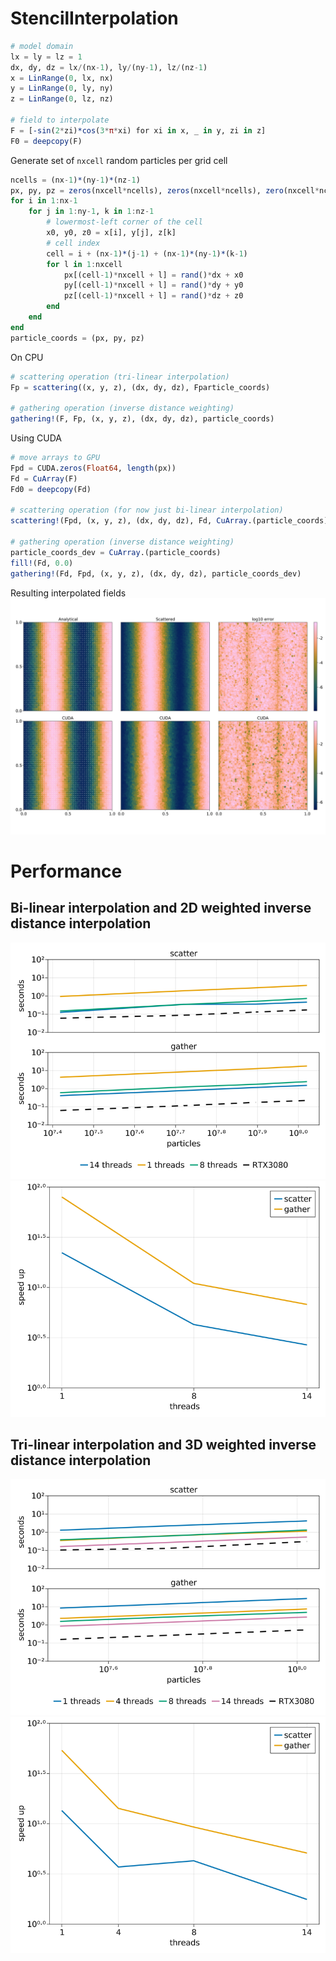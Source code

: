 # StencilInterpolation


```Julia
# model domain
lx = ly = lz = 1
dx, dy, dz = lx/(nx-1), ly/(ny-1), lz/(nz-1)
x = LinRange(0, lx, nx)
y = LinRange(0, ly, ny)
z = LinRange(0, lz, nz)

# field to interpolate
F = [-sin(2*zi)*cos(3*π*xi) for xi in x, _ in y, zi in z]
F0 = deepcopy(F)
```

Generate set of `nxcell` random particles per grid cell
```Julia
ncells = (nx-1)*(ny-1)*(nz-1)
px, py, pz = zeros(nxcell*ncells), zeros(nxcell*ncells), zero(nxcell*ncells)
for i in 1:nx-1
    for j in 1:ny-1, k in 1:nz-1
        # lowermost-left corner of the cell
        x0, y0, z0 = x[i], y[j], z[k]
        # cell index
        cell = i + (nx-1)*(j-1) + (nx-1)*(ny-1)*(k-1)
        for l in 1:nxcell
            px[(cell-1)*nxcell + l] = rand()*dx + x0
            py[(cell-1)*nxcell + l] = rand()*dy + y0
            pz[(cell-1)*nxcell + l] = rand()*dz + z0
        end
    end
end
particle_coords = (px, py, pz)
```

On CPU
```Julia
# scattering operation (tri-linear interpolation)
Fp = scattering((x, y, z), (dx, dy, dz), Fparticle_coords)

# gathering operation (inverse distance weighting)
gathering!(F, Fp, (x, y, z), (dx, dy, dz), particle_coords)
```

Using CUDA
```Julia
# move arrays to GPU
Fpd = CUDA.zeros(Float64, length(px))
Fd = CuArray(F)
Fd0 = deepcopy(Fd)

# scattering operation (for now just bi-linear interpolation)
scattering!(Fpd, (x, y, z), (dx, dy, dz), Fd, CuArray.(particle_coords))

# gathering operation (inverse distance weighting)
particle_coords_dev = CuArray.(particle_coords)
fill!(Fd, 0.0)
gathering!(Fd, Fpd, (x, y, z), (dx, dy, dz), particle_coords_dev)
```
Resulting interpolated fields
![image](figs/trilinear.png)

# Performance
## Bi-linear interpolation and 2D weighted inverse distance interpolation

![image](figs/RTX3080.png)
![image](figs/speedup_RTX3080.png)

## Tri-linear interpolation and 3D weighted inverse distance interpolation

![image](figs/3D_RTX3080.png)
![image](figs/3D_speedup_RTX3080.png)
